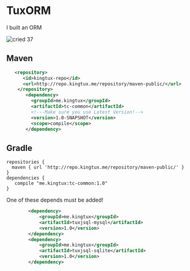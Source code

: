 # TuxORM


I built an ORM

![cried 37](https://i.kingtux.me/embed/56LPGk)

## Maven
```xml
   <repository>
      <id>kingtux-repo</id>
      <url>http://repo.kingtux.me/repository/maven-public/</url>
    </repository>
       <dependency>
         <groupId>me.kingtux</groupId>
         <artifactId>tc-common</artifactId>
         <!---Make sure you use Latest Version!-->
         <version>1.0-SNAPSHOT</version>
         <scope>compile</scope>
       </dependency>
```
## Gradle
```
repositories {
  maven { url 'http://repo.kingtux.me/repository/maven-public/' }
}
dependencies {
   compile "me.kingtux:tc-common:1.0"
}
```
One of these depends must be added!
```xml
        <dependency>
            <groupId>me.kingtux</groupId>
            <artifactId>tuxjsql-mysql</artifactId>
            <version>1.0</version>
        </dependency>
        <dependency>
            <groupId>me.kingtux</groupId>
            <artifactId>tuxjsql-sqlite</artifactId>
            <version>1.0</version>
        </dependency>
```